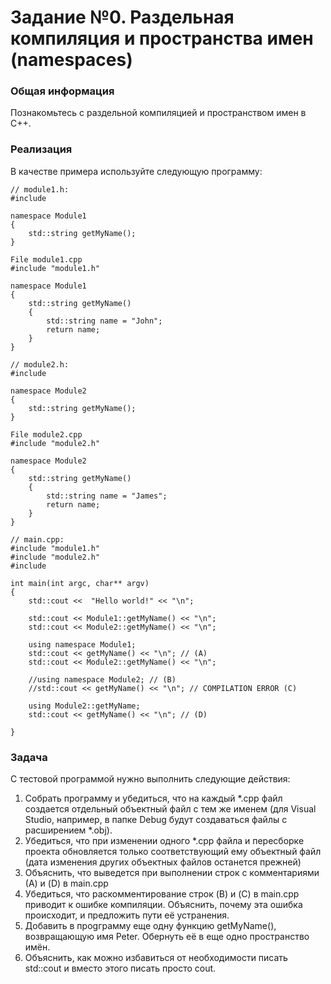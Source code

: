 # Задание №0. Раздельная компиляция и пространства имен (namespaces)

### Общая информация
Познакомьтесь с раздельной компиляцией и пространством имен в C++. 

### Реализация

В качестве примера используйте следующую программу:

<pre><code>// module1.h:
#include <string>

namespace Module1
{
	std::string getMyName();
}

File module1.cpp
#include "module1.h"

namespace Module1
{
	std::string getMyName()
	{
		std::string name = "John";
		return name;
	}
}
</code></pre>

<pre><code>// module2.h:
#include <string>

namespace Module2
{
	std::string getMyName();
}

File module2.cpp
#include "module2.h"

namespace Module2
{
	std::string getMyName()
	{
		std::string name = "James";
		return name;
	}
}
</code></pre>

<pre><code>// main.cpp:
#include "module1.h"
#include "module2.h"
#include <iostream>

int main(int argc, char** argv)
{
	std::cout <<  "Hello world!" << "\n";
	
	std::cout << Module1::getMyName() << "\n";
	std::cout << Module2::getMyName() << "\n";

	using namespace Module1;
	std::cout << getMyName() << "\n"; // (A)
	std::cout << Module2::getMyName() << "\n";

	//using namespace Module2; // (B)
	//std::cout << getMyName() << "\n"; // COMPILATION ERROR (C)

	using Module2::getMyName;
	std::cout << getMyName() << "\n"; // (D)

}
</code></pre>

### Задача

С тестовой программой нужно выполнить следующие действия:
1. Собрать программу и убедиться, что на каждый *.cpp файл создается отдельный объектный файл с тем же именем (для Visual Studio, например, в папке Debug будут создаваться файлы с расширением *.obj). 
1. Убедиться, что при изменении одного *.cpp файла и пересборке проекта обновляется только соответствующий ему объектный файл (дата изменения других объектных файлов останется прежней)
1. Объяснить, что выведется при выполнении строк с комментариями (А) и (D) в main.cpp
1. Убедиться, что раскомментирование строк (B) и (C) в main.cpp приводит к ошибке компиляции. Объяснить, почему эта ошибка происходит, и предложить пути её устранения.
1. Добавить в проgграмму еще одну функцию getMyName(), возвращающую имя Peter. Обернуть её в еще одно пространство имён.
1. Объяснить, как можно избавиться от необходимости писать std::cout и вместо этого писать просто cout.
